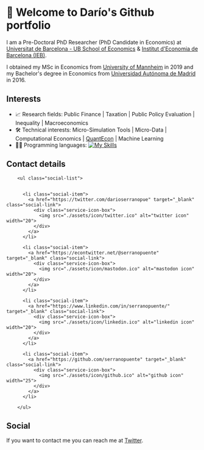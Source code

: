 # 👋 Welcome to Darío's Github portfolio

I am a Pre-Doctoral PhD Researcher (PhD Candidate in Economics) at [Universitat de Barcelona - UB School of Economics](https://www.ub.edu/school-economics/phd_students/serrano-puente-dario/) & [Institut d'Economia de Barcelona (IEB)](https://ieb.ub.edu/en/researcher/serrano-puente-dario/).

I obtained my MSc in Economics from [University of Mannheim](https://www.vwl.uni-mannheim.de/en/) in 2019 and my Bachelor's degree in Economics from [Universidad Autónoma de Madrid](https://www.uam.es/Economicas/Home.htm?language=en) in 2016.

## Interests

- 📈 Research fields: Public Finance | Taxation | Public Policy Evaluation | Inequality | Macroeconomics
- 🛠️ Technical interests: Micro-Simulation Tools | Micro-Data | Computational Economics | [QuantEcon](https://quantecon.org/) | Machine Learning
- 👨‍💻 Programming languages: [![My Skills](https://skills.thijs.gg/icons?i=java,kotlin,nodejs,figma&theme=light)](https://skills.thijs.gg)

## Contact details

        <ul class="social-list">


          <li class="social-item">
            <a href="https://twitter.com/darioserranopue" target="_blank" class="social-link">
              <div class="service-icon-box">
                <img src="./assets/icon/twitter.ico" alt="twitter icon" width="20">
              </div>
            </a>
          </li>     

          <li class="social-item">
            <a href="https://econtwitter.net/@serranopuente" target="_blank" class="social-link">
              <div class="service-icon-box">
                <img src="./assets/icon/mastodon.ico" alt="mastodon icon" width="20">
              </div>
            </a>
          </li>          

          <li class="social-item">
            <a href="https://www.linkedin.com/in/serranopuente/" target="_blank" class="social-link">
              <div class="service-icon-box">
                <img src="./assets/icon/linkedin.ico" alt="linkedin icon" width="20">
              </div>
            </a>
          </li>
          
          <li class="social-item">
            <a href="https://github.com/serranopuente" target="_blank" class="social-link">
              <div class="service-icon-box">
                <img src="./assets/icon/github.ico" alt="github icon" width="25">
              </div>
            </a>
          </li>
          
        </ul>

## Social

If you want to contact me you can reach me at [Twitter](https://www.twitter.com/codewithsadee).
